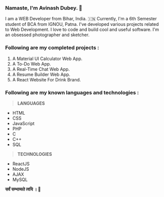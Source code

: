 ### Namaste, I'm Avinash Dubey. :pray:

I am a WEB Developer from Bihar, India. :india: Currently, I'm a 6th Semester student of BCA from IGNOU, Patna. I've developed various projects related to Web Development. I love to code and build cool and useful software. I'm an obsessed photographer and sketcher.

### Following are my completed projects :

1. A Material UI Calculator Web App.
2. A To-Do Web App.
3. A Real-Time Chat Web App.
4. A Resume Builder Web App.
5. A React Website For Drink Brand.

### Following are my known languages and technologies :

> **LANGUAGES**

* HTML
* CSS
* JavaScript
* PHP
* C
* C++
* SQL

> **TECHNOLOGIES**

* ReactJS
* NodeJS
* AJAX
* MySQL

**सर्वं सम्भाव्यते त्वयि । 🚩**
